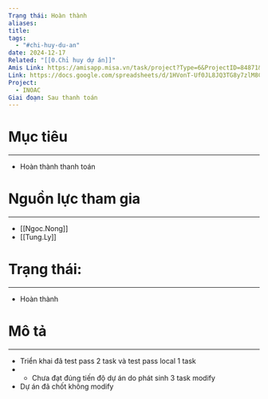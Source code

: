 ```yaml
---
Trạng thái: Hoàn thành
aliases: 
title: 
tags:
  - "#chi-huy-du-an"
date: 2024-12-17
Related: "[[0.Chỉ huy dự án]]"
Amis Link: https://amisapp.misa.vn/task/project?Type=6&ProjectID=84871&DepartmentID=62436
Link: https://docs.google.com/spreadsheets/d/1HVonT-Uf0JL8JQ3TG8y7zlM8CnDK-cjFH6eJEacA3LM/edit?gid=447019035#gid=447019035
Project:
  - INOAC
Giai đoạn: Sau thanh toán
---
```

# Mục tiêu
---
- Hoàn thành thanh toán 


# Nguồn lực tham gia
---
- [[Ngoc.Nong]]
- [[Tung.Ly]]
# Trạng thái:
---
- Hoàn thành

# Mô tả
---
- Triển khai đã test pass 2 task và test pass local 1 task
- - Chưa đạt đúng tiến độ dự án do phát sinh 3 task modify
- Dự án đã chốt không modify 